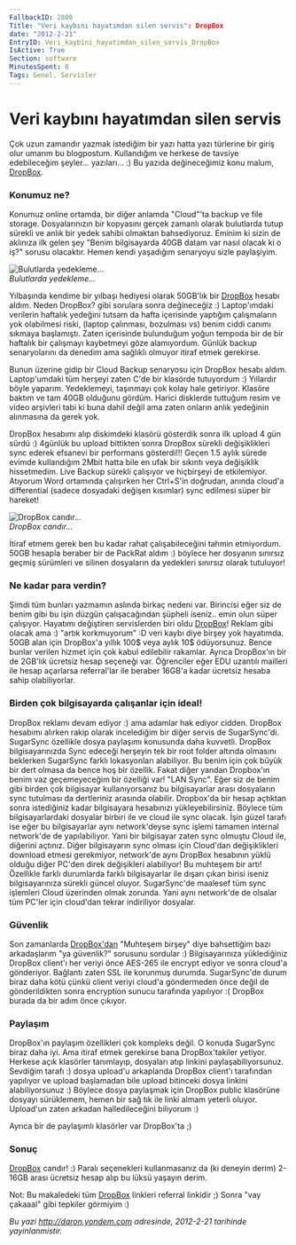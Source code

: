 ```yaml
---
FallbackID: 2800
Title: "Veri kaybını hayatımdan silen servis": DropBox
date: "2012-2-21"
EntryID: Veri_kaybini_hayatimdan_silen_servis_DropBox
IsActive: True
Section: software
MinutesSpent: 0
Tags: Genel, Servisler
---
```

# Veri kaybını hayatımdan silen servis
Çok uzun zamandır yazmak istediğim bir yazı hatta yazı türlerine bir
giriş olur umarım bu blogpostum. Kullandığım ve herkese de tavsiye
edebileceğim şeyler... yazıları... :) Bu yazıda değineceğimiz konu
malum, [DropBox](http://db.tt/Q8dcy7FE).

### Konumuz ne?

Konumuz online ortamda, bir diğer anlamda "Cloud"'ta backup ve file
storage. Dosyalarınızın bir kopyasını gerçek zamanlı olarak bulutlarda
tutup sürekli ve anlık bir yedek sahibi olmaktan bahsediyoruz. Eminim ki
sizin de aklınıza ilk gelen şey "Benim bilgisayarda 40GB datam var nasıl
olacak ki o iş?" sorusu olacaktır. Hemen kendi yaşadığım senaryoyu sizle
paylaşiyim.

![Bulutlarda
yedekleme...](media/Veri_kaybini_hayatimdan_silen_servis_DropBox/dropbox2.jpg)\
*Bulutlarda yedekleme...*

Yılbaşında kendime bir yılbaşı hediyesi olarak 50GB'lık bir
[DropBox](http://db.tt/Q8dcy7FE) hesabı aldım. Neden DropBox? gibi
sorulara sonra değineceğiz :) Laptop'ımdaki verilerin haftalık yedeğini
tutsam da hafta içerisinde yaptığım çalışmaların yok olabilmesi riski,
(laptop çalınması, bozulması vs) benim ciddi canımı sıkmaya başlamıştı.
Zaten içerisinde bulunduğum yoğun tempoda bir de bir haftalık bir
çalışmayı kaybetmeyi göze alamıyordum. Günlük backup senaryolarını da
denedim ama sağlıklı olmuyor itiraf etmek gerekirse.

Bunun üzerine gidip bir Cloud Backup senaryosu için DropBox hesabı
aldım. Laptop'umdaki tüm herşeyi zaten C'de bir klasörde tutuyordum :)
Yıllardır böyle yaparım. Yedeklemeyi, taşınmayı çok kolay hale
getiriyor. Klasöre baktım ve tam 40GB olduğunu gördüm. Harici disklerde
tuttuğum resim ve video arşivleri tabi ki buna dahil değil ama zaten
onların anlık yedeğinin alınmasına da gerek yok.

DropBox hesabımı alıp diskimdeki klasörü gösterdik sonra ilk upload 4
gün sürdü :) 4günlük bu upload bittikten sonra DropBox sürekli
değişiklikleri sync ederek efsanevi bir performans gösterdi!!! Geçen 1.5
aylık sürede evimde kullandığım 2Mbit hatta bile en ufak bir sıkıntı
veya değişiklik hissetmedim. Live Backup sürekli çalışıyor ve hiçbirşeyi
de etkilemiyor. Atıyorum Word ortamında çalışırken her Ctrl+S'in
doğrudan, anında cloud'a differential (sadece dosyadaki değişen
kısımlar) sync edilmesi süper bir hareket!

![DropBox
candır...](media/Veri_kaybini_hayatimdan_silen_servis_DropBox/dropbox.jpg)\
*DropBox candır...*

İtiraf etmem gerek ben bu kadar rahat çalışabileceğini tahmin
etmiyordum. 50GB hesapla beraber bir de PackRat aldım :) böylece her
dosyanın sınırsız geçmiş sürümleri ve silinen dosyaların da yedekleri
sınırsız olarak tutuluyor!

### Ne kadar para verdin?

Şimdi tüm bunları yazmamın aslında birkaç nedeni var. Birincisi eğer siz
de benim gibi bu işin düzgün çalışacağından şüpheli iseniz.. emin olun
süper çalışıyor. Hayatımı değiştiren servislerden biri oldu
[DropBox](http://db.tt/Q8dcy7FE)! Reklam gibi olacak ama :) "artık
korkmuyorum" :D veri kaybı diye birşey yok hayatımda. 50GB alan için
DropBox'a yıllık 100\$ veya aylık 10\$ ödüyorsunuz. Bence bunlar verilen
hizmet için çok kabul edilebilir rakamlar. Ayrıca DropBox'ın bir de
2GB'lık ücretsiz hesap seçeneği var. Öğrenciler eğer EDU uzantılı
mailleri ile hesap açarlarsa referral'lar ile beraber 16GB'a kadar
ücretsiz hesaba sahip olabiliyorlar.

### Birden çok bilgisayarda çalışanlar için ideal!

DropBox reklamı devam ediyor :) ama adamlar hak ediyor cidden. DropBox
hesabımı alırken rakip olarak incelediğim bir diğer servis de
SugarSync'di. SugarSync özellikle dosya paylaşımı konusunda daha
kuvvetli. DropBox bilgisayarınızda Sync edeceği herşeyin tek bir root
folder altında olmasını beklerken SugarSync farklı lokasyonları
alabiliyor. Bu benim için çok büyük bir dert olmasa da bence hoş bir
özellik. Fakat diğer yandan Dropbox'ın benim vaz geçemeyeceğim bir
özelliği var! "LAN Sync". Eğer siz de benim gibi birden çok bilgisayar
kullanıyorsanız bu bilgisayarlar arası dosyaların sync tutulması da
dertleriniz arasında olabilir. Dropbox'da bir hesap açtıktan sonra
istediğiniz kadar bilgisayara hesabınızı yükleyebilirsiniz. Böylece tüm
bilgisayarlardaki dosyalar birbiri ile ve cloud ile sync olacak. İşin
güzel tarafı ise eğer bu bilgisayarlar aynı network'deyse sync işlemi
tamamen internal network'de de yapılabiliyor. Yani bir bilgisayar zaten
sync olmuştu Cloud ile, diğerini açtınız. Diğer bilgisayarın sync olması
için Cloud'dan değişiklikleri download etmesi gerekmiyor, network'de
aynı DropBox hesabının yüklü olduğu diğer PC'den direk değişikleri
alabiliyor! Bu muhteşem bir artı! Özellikle farklı durumlarda farklı
bilgisayarlar ile dışarı çıkan birisi iseniz bilgisayarınıza sürekli
güncel oluyor. SugarSync'de maalesef tüm sync işlemleri Cloud üzerinden
olmak zorunda. Yani aynı network'de de olsalar tüm PC'ler için cloud'dan
tekrar indiriliyor dosyalar.

### Güvenlik

Son zamanlarda [DropBox'dan](http://db.tt/Q8dcy7FE) "Muhteşem birşey"
diye bahsettiğim bazı arkadaşlarım "ya güvenlik?" sorusunu sordular :)
Bilgisayarınıza yüklediğiniz DropBox client'ı her veriyi önce AES-265
ile encrypt ediyor ve sonra cloud'a gönderiyor. Bağlantı zaten SSL ile
korunmuş durumda. SugarSync'de durum biraz daha kötü çünkü client veriyi
cloud'a göndermeden önce değil de gönderildikten sonra encryption sunucu
tarafında yapılıyor :( DropBox burada da bir adım önce çıkıyor.

### Paylaşım

DropBox'ın paylaşım özellikleri çok kompleks değil. O konuda SugarSync
biraz daha iyi. Ama itiraf etmek gerekirse bana DropBox'takiler yetiyor.
Herkese açık klasörler tanımlayıp, dosyaları atıp linkini
paylaşabiliyorsunuz. Sevdiğim tarafı :) dosya upload'u arkaplanda
DropBox client'ı tarafından yapılıyor ve upload başlamadan bile upload
bitinceki dosya linkini alabiliyorsunuz :) Böylece dosya paylaşmak için
DropBox public klasörüne dosyayı sürüklemem, hemen bir sağ tık ile linki
almam yeterli oluyor. Upload'un zaten arkadan halledileceğini biliyorum
:)

Ayrıca bir de paylaşımlı klasörler var DropBox'ta ;)

### Sonuç

[DropBox](http://db.tt/Q8dcy7FE) candır! :) Paralı seçenekleri
kullanmasanız da (ki deneyin derim) 2-16GB arası ücretsiz hesap alıp bu
lüksü yaşayın derim.

Not: Bu makaledeki tüm [DropBox](http://db.tt/Q8dcy7FE) linkleri
referral linkidir ;) Sonra "vay çakaaal" gibi tepkiler görmiyim :)



*Bu yazi http://daron.yondem.com adresinde, 2012-2-21 tarihinde yayinlanmistir.*
